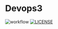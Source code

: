 # Devops3
![workflow](https://github.com/Tychon7/Devops3/actions/workflows/main.yml/badge.svg)
[![LICENSE](https://img.shields.io/github/license/Tychon7/sem.svg?style=flat-square)](https://github.com/Tychon7/sem/blob/master/LICENSE)

